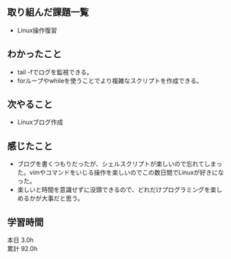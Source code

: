 ## 取り組んだ課題一覧
- Linux操作復習
## わかったこと
- tail -fでログを監視できる。
- forループやwhileを使うことでより複雑なスクリプトを作成できる。
## 次やること
- Linuxブログ作成
## 感じたこと
- ブログを書くつもりだったが、シェルスクリプトが楽しいので忘れてしまった。vimやコマンドをいじる操作を楽しいのでこの数日間でLinuxが好きになった。
- 楽しいと時間を意識せずに没頭できるので、どれだけプログラミングを楽しめるかが大事だと思う。
## 学習時間
本日 3.0h  
累計 92.0h
